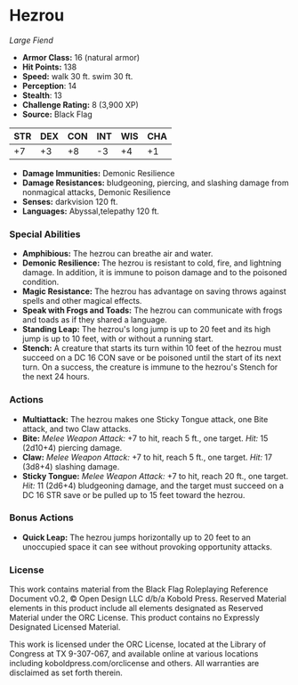 # Hezrou

*Large* *Fiend*

- **Armor Class:** 16 (natural armor)
- **Hit Points:** 138 
- **Speed:** walk 30 ft. swim 30 ft.
- **Perception**: 14
- **Stealth**: 13
- **Challenge Rating:** 8 (3,900 XP)
- **Source:** Black Flag

| STR | DEX | CON | INT | WIS | CHA |
| --- | --- | --- | --- | --- | --- |
| +7 | +3 | +8 | -3 | +4 | +1 |

- **Damage Immunities:** Demonic Resilience
- **Damage Resistances:** bludgeoning, piercing, and slashing damage from nonmagical attacks, Demonic Resilience
- **Senses:** darkvision 120 ft.
- **Languages:** Abyssal,telepathy 120 ft.

### Special Abilities

- **Amphibious:** The hezrou can breathe air and water.
- **Demonic Resilience:** The hezrou is resistant to cold, fire, and lightning damage. In addition, it is immune to poison damage and to the poisoned condition.
- **Magic Resistance:** The hezrou has advantage on saving throws against spells and other magical effects.
- **Speak with Frogs and Toads:** The hezrou can communicate with frogs and toads as if they shared a language.
- **Standing Leap:** The hezrou's long jump is up to 20 feet and its high jump is up to 10 feet, with or without a running start.
- **Stench:** A creature that starts its turn within 10 feet of the hezrou must succeed on a DC 16 CON save or be poisoned until the start of its next turn. On a success, the creature is immune to the hezrou's Stench for the next 24 hours.

### Actions

- **Multiattack:** The hezrou makes one Sticky Tongue attack, one Bite attack, and two Claw attacks.
- **Bite:** _Melee Weapon Attack:_ +7 to hit, reach 5 ft., one target. _Hit:_ 15 (2d10+4) piercing damage.
- **Claw:** _Melee Weapon Attack:_ +7 to hit, reach 5 ft., one target. _Hit:_ 17 (3d8+4) slashing damage.
- **Sticky Tongue:** _Melee Weapon Attack:_ +7 to hit, reach 20 ft., one target. _Hit:_ 11 (2d6+4) bludgeoning damage, and the target must succeed on a DC 16 STR save or be pulled up to 15 feet toward the hezrou.

### Bonus Actions

- **Quick Leap:** The hezrou jumps horizontally up to 20 feet to an unoccupied space it can see without provoking opportunity attacks.


### License

This work contains material from the Black Flag Roleplaying Reference Document v0.2, © Open Design LLC d/b/a Kobold Press. Reserved Material elements in this product include all elements designated as Reserved Material under the ORC License. This product contains no Expressly Designated Licensed Material.

This work is licensed under the ORC License, located at the Library of Congress at TX 9-307-067, and available online at various locations including koboldpress.com/orclicense and others. All warranties are disclaimed as set forth therein.
